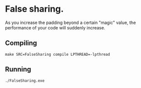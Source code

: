 # False sharing.
As you increase the padding beyond a certain "magic" value, the
performance of your code will suddenly increase.

## Compiling

`make SRC=FalseSharing compile LPTHREAD=-lpthread`

## Running

`./FalseSharing.exe`